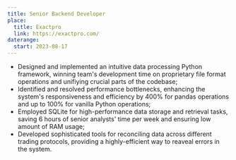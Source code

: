 ```yaml
---
title: Senior Backend Developer
place:
  title: Exactpro
  link: https://exactpro.com/
daterange:
  start: 2023-08-17
---
```


- Designed and implemented an intuitive data processing Python framework, winning team's development time on proprietary file format operations and unifiying crucial parts of the codebase;
- Identified and resolved performance bottlenecks, enhancing the system's responsiveness and efficiency by 400% for pandas operations and up to 100% for vanilla Python operations;
- Employed SQLite for high-performance data storage and retrieval tasks, saving 6 hours of senior analysts' time per week and ensuring low amount of RAM usage;
- Developed sophisticated tools for reconciling data across different trading protocols, providing a highly-efficient way to reaveal errors in the system.
